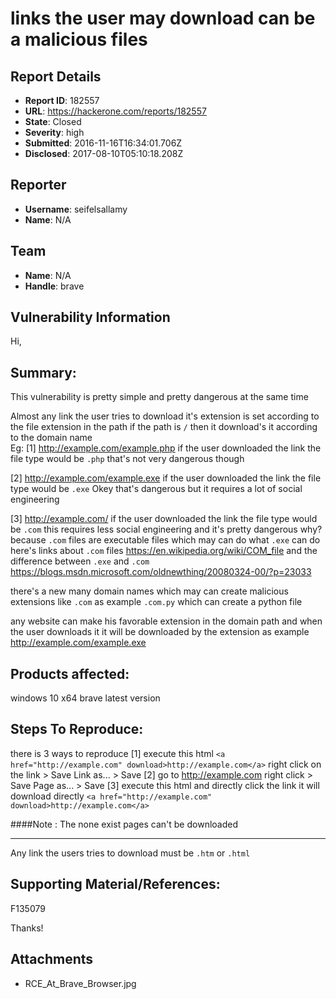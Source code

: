 # links the user may download can be a malicious files

## Report Details
- **Report ID**: 182557
- **URL**: https://hackerone.com/reports/182557
- **State**: Closed
- **Severity**: high
- **Submitted**: 2016-11-16T16:34:01.706Z
- **Disclosed**: 2017-08-10T05:10:18.208Z

## Reporter
- **Username**: seifelsallamy
- **Name**: N/A

## Team
- **Name**: N/A
- **Handle**: brave

## Vulnerability Information
Hi,

## Summary:

This vulnerability is pretty simple and pretty dangerous at the same time 

Almost any link the user tries to download it's extension is set according to the file extension in the path 
if the path is `/` then it download's it according to the domain name  
Eg:
[1] http://example.com/example.php
if the user downloaded the link the file type would be `.php`
that's not very dangerous though 

[2] http://example.com/example.exe
if the user downloaded the link the file type would be `.exe`
Okey that's dangerous but it requires a lot of social engineering 
 
[3] http://example.com/
if the user downloaded the link the file type would be `.com`
this requires less social engineering and it's pretty dangerous 
why?
because `.com` files are executable files which may can do what `.exe` can do
here's links about `.com` files
https://en.wikipedia.org/wiki/COM_file
and the difference between `.exe` and `.com`
https://blogs.msdn.microsoft.com/oldnewthing/20080324-00/?p=23033

there's a new many domain names which may can create malicious extensions like `.com`
as example
`.com.py`
which can create a python file 

any website can make his favorable extension in the domain path and when the user downloads it it will be downloaded by the extension
as example http://example.com/example.exe

## Products affected: 

windows 10 x64 brave latest version 

## Steps To Reproduce:

there is 3 ways to reproduce 
[1]
execute this html 
`<a href="http://example.com" download>http://example.com</a>`
right click on the link > Save Link as... > Save
[2]
go to http://example.com
right click > Save Page as... > Save
[3]
execute this html and directly click the link it will download directly 
`<a href="http://example.com" download>http://example.com</a>`


####Note : 
The none exist pages can't be downloaded 

----------
Any link the users tries to download must be `.htm` or `.html`


## Supporting Material/References:
F135079

Thanks!

## Attachments
- RCE_At_Brave_Browser.jpg
